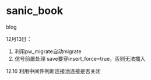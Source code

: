 # sanic_book
blog

12月13日：
1. 利用pw_migrate自动migrate
2. 信号前置处理 save要穿insert_force=true，否则无法插入

12.16
利用中间件判断连接池连接是否关闭